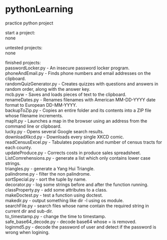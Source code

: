 # pythonLearning
practice python project

start a project: <br />
none

untested projects: <br />
none

finished projects: <br />
passwordLocker.py - An insecure password locker program.<br /> 
phoneAndEmail.py - Finds phone numbers and email addresses on the clipboard. <br />
randomQuizGenerator.py - Creates quizzes with questions and answers in random order, along with the answer key.<br />
mcb.pyw - Saves and loads pieces of text to the clipboard.<br />
renameDates.py - Renames filenames with American MM-DD-YYYY date format to European DD-MM-YYYY.<br />
backupToZip.py - Copies an entire folder and its contents into a ZIP file whose filename increments.<br />
mapIt.py - Launches a map in the browser using an address from the command line or clipboard.<br />
lucky.py - Opens several Google search results.<br />
downloadXkcd.py - Downloads every single XKCD comic.<br />
readCensusExcel.py - Tabulates population and number of census tracts for each county.<br />
updateProduce.py - Corrects costs in produce sales spreadsheet.<br/>
ListComrehensions.py - generate a list which only contains lower case strings.<br/>
triangles.py - generate a Yang Hui Triangle.<br/>
palindrome.py - filter the non palindrome. <br/>
sortSpecial.py - sort the tuple by name.<br/>
decorator.py - log some strings before and after the function running.<br/>
classProperty.py - add some attributes to a class.<br/>
makeDoctest.py - test a function using doctest.<br/>
makedir.py - output something like dir -l using os module.<br/>
searchFile.py - search files whose name contain the required string in current dir and sub-dir.<br/>
to_timestamp.py - change the time to timestamp.<br/>
safe_base64_decode.py - decode base64 whose = is removed.<br/>
loginmd5.py - decode the password of user and detect if the password is wrong when logining.
